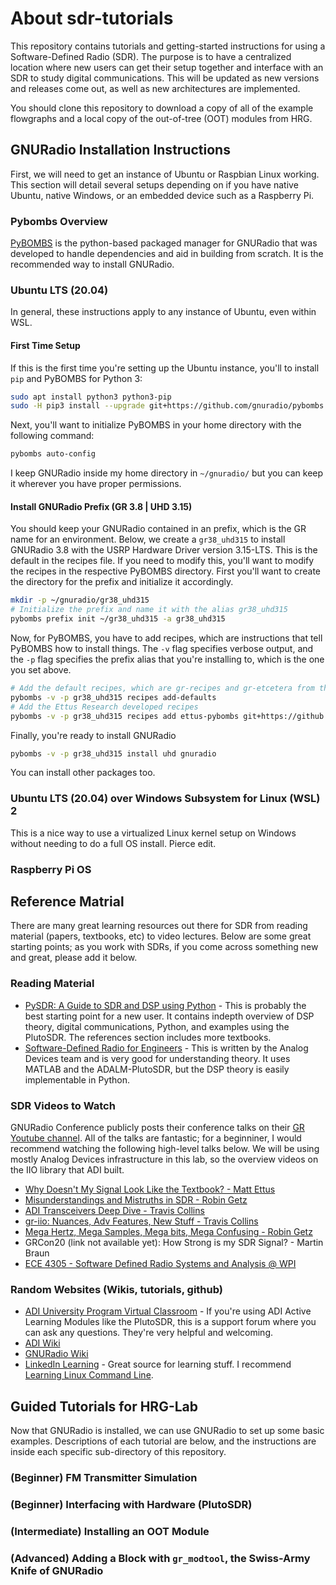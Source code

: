 # About sdr-tutorials

This repository contains tutorials and getting-started instructions for using a Software-Defined Radio (SDR). The purpose is to have a centralized location where new users can get their setup together and interface with an SDR to study digital communications. This will be updated as new versions and releases come out, as well as new architectures are implemented.

You should clone this repository to download a copy of all of the example flowgraphs and a local copy of the out-of-tree (OOT) modules from HRG.

## GNURadio Installation Instructions

First, we will need to get an instance of Ubuntu or Raspbian Linux working. This section will detail several setups depending on if you have native Ubuntu, native Windows, or an embedded device such as a Raspberry Pi.

### Pybombs Overview
[PyBOMBS](https://github.com/gnuradio/pybombs) is the python-based packaged manager for GNURadio that was developed to handle dependencies and aid in building from scratch. It is the recommended way to install GNURadio.

### Ubuntu LTS (20.04)
In general, these instructions apply to any instance of Ubuntu, even within WSL.

#### First Time Setup
If this is the first time you're setting up the Ubuntu instance, you'll to install `pip` and PyBOMBS for Python 3:

```bash
sudo apt install python3 python3-pip
sudo -H pip3 install --upgrade git+https://github.com/gnuradio/pybombs.git
```
Next, you'll want to initialize PyBOMBS in your home directory with the following command:

```bash
pybombs auto-config
```
I keep GNURadio inside my home directory in `~/gnuradio/` but you can keep it wherever you have proper permissions.

#### Install GNURadio Prefix (GR 3.8 | UHD 3.15)
You should keep your GNURadio contained in an prefix, which is the GR name for an environment. Below, we create a `gr38_uhd315` to install GNURadio 3.8 with the USRP Hardware Driver version 3.15-LTS. This is the default in the recipes file. If you need to modify this, you'll want to modify the recipes in the respective PyBOMBS directory. First you'll want to create the directory for the prefix and initialize it accordingly.

```bash
mkdir -p ~/gnuradio/gr38_uhd315
# Initialize the prefix and name it with the alias gr38_uhd315
pybombs prefix init ~/gr38_uhd315 -a gr38_uhd315
```
Now, for PyBOMBS, you have to add recipes, which are instructions that tell PyBOMBS how to install things. The `-v` flag specifies verbose output, and the `-p` flag specifies the prefix alias that you're installing to, which is the one you set above.

```bash
# Add the default recipes, which are gr-recipes and gr-etcetera from their GitHub repo
pybombs -v -p gr38_uhd315 recipes add-defaults
# Add the Ettus Research developed recipes
pybombs -v -p gr38_uhd315 recipes add ettus-pybombs git+https://github.com/EttusResearch/ettus-pybombs.git
```
Finally, you're ready to install GNURadio

```bash
pybombs -v -p gr38_uhd315 install uhd gnuradio
```

You can install other packages too.

### Ubuntu LTS (20.04) over Windows Subsystem for Linux (WSL) 2

This is a nice way to use a virtualized Linux kernel setup on Windows without needing to do a full OS install. Pierce edit.

### Raspberry Pi OS

## Reference Matrial 

There are many great learning resources out there for SDR from reading material (papers, textbooks, etc) to video lectures. Below are some great starting points; as you work with SDRs, if you come across something new and great, please add it below.

### Reading Material

* [PySDR: A Guide to SDR and DSP using Python](http://pysdr.org/index.html) - This is probably the best starting point for a new user. It contains indepth overview of DSP theory, digital communications, Python, and examples using the PlutoSDR. The references section includes more textbooks.
* [Software-Defined Radio for Engineers](https://www.analog.com/en/education/education-library/software-defined-radio-for-engineers.html) - This is written by the Analog Devices team and is very good for understanding theory. It uses MATLAB and the ADALM-PlutoSDR, but the DSP theory is easily implementable in Python.

### SDR Videos to Watch

GNURadio Conference publicly posts their conference talks on their [GR Youtube channel](https://www.youtube.com/channel/UCceoapZVEDCQ4s8y16M7Fng). All of the talks are fantastic; for a beginniner, I would recommend watching the following high-level talks below. We will be using mostly Analog Devices infrastructure in this lab, so the overview videos on the IIO library that ADI built.

* [Why Doesn't My Signal Look Like the Textbook? - Matt Ettus](https://www.youtube.com/watch?v=PNMOwhEHE6w)
* [Misunderstandings and Mistruths in SDR - Robin Getz](https://www.youtube.com/watch?v=lCPXqCxtjW4)
* [ADI Transceivers Deep Dive - Travis Collins](https://www.youtube.com/watch?v=VFqg6eN2ACE)
* [gr-iio: Nuances, Adv Features, New Stuff - Travis Collins](https://www.youtube.com/watch?v=tX8Tg9TBkPw)
* [Mega Hertz, Mega Samples, Mega bits, Mega Confusing - Robin Getz](https://www.youtube.com/watch?v=PNMOwhEHE6w)
* GRCon20 (link not available yet): How Strong is my SDR Signal? - Martin Braun
* [ECE 4305 - Software Defined Radio Systems and Analysis @ WPI](https://www.youtube.com/playlist?list=PLBfTSoOqoRnOTBTLahXBlxaDUNWdZ3FdS)

### Random Websites (Wikis, tutorials, github)

* [ADI University Program Virtual Classroom](https://ez.analog.com/adieducation/university-program) - If you're using ADI Active Learning Modules like the PlutoSDR, this is a support forum where you can ask any questions. They're very helpful and welcoming.
* [ADI Wiki](https://wiki.analog.com/)
* [GNURadio Wiki](https://wiki.gnuradio.org)
* [LinkedIn Learning](https://www.linkedin.com/learning/) - Great source for learning stuff. I recommend [Learning Linux Command Line](https://www.linkedin.com/learning/learning-linux-command-line-2/learning-linux-command-line?u=76811570).

## Guided Tutorials for HRG-Lab

Now that GNURadio is installed, we can use GNURadio to set up some basic examples. Descriptions of each tutorial are below, and the instructions are inside each specific sub-directory of this repository.

### (Beginner) FM Transmitter Simulation

### (Beginner) Interfacing with Hardware (PlutoSDR)

### (Intermediate) Installing an OOT Module

### (Advanced) Adding a Block with `gr_modtool`, the Swiss-Army Knife of GNURadio
